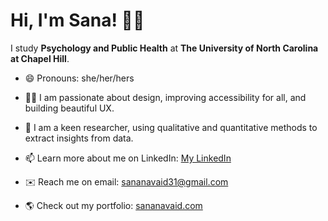 # Hi, I'm Sana! 👋🏽



I study **Psychology and Public Health** at **The University of North Carolina at Chapel Hill**.


- 😄 Pronouns: she/her/hers

- 🧑‍🎨 I am passionate about design, improving accessibility for all, and building beautiful UX.

- 🔎 I am a keen researcher, using qualitative and quantitative methods to extract insights from data.

- 📫 Learn more about me on LinkedIn: [My LinkedIn](https://www.linkedin.com/in/sana-navaid/)

- ✉️ Reach me on email: [sananavaid31@gmail.com](mailto:sananavaid31@gmail.com)

- 🌎 Check out my portfolio: [sananavaid.com](https://www.sananavaid.com)
